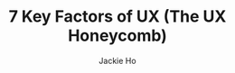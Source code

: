 ---
title: 7 Key Factors of UX (The UX Honeycomb)
pubDate: 2024-01-09
isDraft: false
description: Astro is a web framework that allows you to create content-rich web experiences.
author: Jackie Ho
category: UX Design
thumbnail: "../../images/blogs/astro-as-a-front-end-framework/astro.png"
alt: goodbye
---
